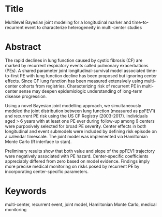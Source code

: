 # Title

Multilevel Bayesian joint modeling for a longitudinal marker and time-to-recurrent event to characterize heterogeneity in multi-center studies

# Abstract

The rapid declines in lung function caused by cystic fibrosis (CF) are marked by recurrent respiratory events called pulmonary exacerbations (PEs). A shared parameter joint longitudinal-survival model associated time-to-first PE with lung function decline has been proposed but ignoring center effects. Since CF lung function has been measured extensively using multi-center cohorts from registries. Characterizing risk of recurrent PE in multi-center sense may deepen epidemiologic understanding of long-term disease progression.  

Using a novel Bayesian joint modelling approach, we simultaneously modeled the joint distribution between lung function (measured as ppFEV1) and recurrent PE risk using the US CF Registry (2003-2017). Individuals aged > 6 years with at least one PE ever during follow-up among 6 centers were purposively selected for broad PE severity. Center effects in both longitudinal and event submodels were included by defining risk episode on a calendar timescale. The joint model was implemented via Hamiltonian Monte Carlo (R interface to stan). 

Preliminary results show that both value and slope of the ppFEV1 trajectory were negatively associated with PE hazard. Center-specific coefficients appreciably differed from zero based on model evidence. Findings imply more precise medical monitoring on risks posed by recurrent PE by incorporating center-specific parameters. 


# Keywords 

multi-center, recurrent event, joint model, Hamiltonian Monte Carlo, medical monitoring

